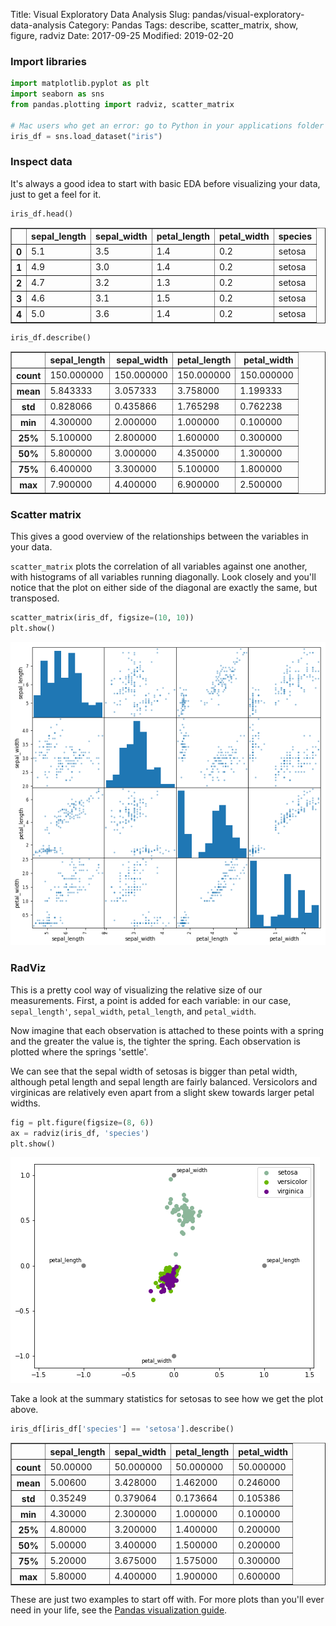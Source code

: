 Title: Visual Exploratory Data Analysis
Slug: pandas/visual-exploratory-data-analysis
Category: Pandas
Tags: describe, scatter_matrix, show, figure, radviz
Date: 2017-09-25
Modified: 2019-02-20

### Import libraries


```python
import matplotlib.pyplot as plt
import seaborn as sns
from pandas.plotting import radviz, scatter_matrix

# Mac users who get an error: go to Python in your applications folder and click Install Certificates
iris_df = sns.load_dataset("iris")
```

### Inspect data
It's always a good idea to start with basic EDA before visualizing your data, just to get a feel for it.


```python
iris_df.head()
```




<div>
<style scoped>
    .dataframe tbody tr th:only-of-type {
        vertical-align: middle;
    }

    .dataframe tbody tr th {
        vertical-align: top;
    }

    .dataframe thead th {
        text-align: right;
    }
</style>
<table border="1" class="dataframe">
  <thead>
    <tr style="text-align: right;">
      <th></th>
      <th>sepal_length</th>
      <th>sepal_width</th>
      <th>petal_length</th>
      <th>petal_width</th>
      <th>species</th>
    </tr>
  </thead>
  <tbody>
    <tr>
      <th>0</th>
      <td>5.1</td>
      <td>3.5</td>
      <td>1.4</td>
      <td>0.2</td>
      <td>setosa</td>
    </tr>
    <tr>
      <th>1</th>
      <td>4.9</td>
      <td>3.0</td>
      <td>1.4</td>
      <td>0.2</td>
      <td>setosa</td>
    </tr>
    <tr>
      <th>2</th>
      <td>4.7</td>
      <td>3.2</td>
      <td>1.3</td>
      <td>0.2</td>
      <td>setosa</td>
    </tr>
    <tr>
      <th>3</th>
      <td>4.6</td>
      <td>3.1</td>
      <td>1.5</td>
      <td>0.2</td>
      <td>setosa</td>
    </tr>
    <tr>
      <th>4</th>
      <td>5.0</td>
      <td>3.6</td>
      <td>1.4</td>
      <td>0.2</td>
      <td>setosa</td>
    </tr>
  </tbody>
</table>
</div>




```python
iris_df.describe()
```




<div>
<style scoped>
    .dataframe tbody tr th:only-of-type {
        vertical-align: middle;
    }

    .dataframe tbody tr th {
        vertical-align: top;
    }

    .dataframe thead th {
        text-align: right;
    }
</style>
<table border="1" class="dataframe">
  <thead>
    <tr style="text-align: right;">
      <th></th>
      <th>sepal_length</th>
      <th>sepal_width</th>
      <th>petal_length</th>
      <th>petal_width</th>
    </tr>
  </thead>
  <tbody>
    <tr>
      <th>count</th>
      <td>150.000000</td>
      <td>150.000000</td>
      <td>150.000000</td>
      <td>150.000000</td>
    </tr>
    <tr>
      <th>mean</th>
      <td>5.843333</td>
      <td>3.057333</td>
      <td>3.758000</td>
      <td>1.199333</td>
    </tr>
    <tr>
      <th>std</th>
      <td>0.828066</td>
      <td>0.435866</td>
      <td>1.765298</td>
      <td>0.762238</td>
    </tr>
    <tr>
      <th>min</th>
      <td>4.300000</td>
      <td>2.000000</td>
      <td>1.000000</td>
      <td>0.100000</td>
    </tr>
    <tr>
      <th>25%</th>
      <td>5.100000</td>
      <td>2.800000</td>
      <td>1.600000</td>
      <td>0.300000</td>
    </tr>
    <tr>
      <th>50%</th>
      <td>5.800000</td>
      <td>3.000000</td>
      <td>4.350000</td>
      <td>1.300000</td>
    </tr>
    <tr>
      <th>75%</th>
      <td>6.400000</td>
      <td>3.300000</td>
      <td>5.100000</td>
      <td>1.800000</td>
    </tr>
    <tr>
      <th>max</th>
      <td>7.900000</td>
      <td>4.400000</td>
      <td>6.900000</td>
      <td>2.500000</td>
    </tr>
  </tbody>
</table>
</div>



### Scatter matrix
This gives a good overview of the relationships between the variables in your data.

`scatter_matrix` plots the correlation of all variables against one another, with histograms of all variables running diagonally. Look closely and you'll notice that the plot on either side of the diagonal are exactly the same, but transposed.


```python
scatter_matrix(iris_df, figsize=(10, 10))
plt.show()
```


![png](visual-exploratory-data-analysis_files/visual-exploratory-data-analysis_7_0.png)


### RadViz
This is a pretty cool way of visualizing the relative size of our measurements. First, a point is added for each variable: in our case, `sepal_length'`, `sepal_width`, `petal_length`, and `petal_width`. 

Now imagine that each observation is attached to these points with a spring and the greater the value is, the tighter the spring. Each observation is plotted where the springs 'settle'.

We can see that the sepal width of setosas is bigger than petal width, although petal length and sepal length are fairly balanced. Versicolors and virginicas are relatively even apart from a slight skew towards larger petal widths.


```python
fig = plt.figure(figsize=(8, 6))
ax = radviz(iris_df, 'species')
plt.show()
```


![png](visual-exploratory-data-analysis_files/visual-exploratory-data-analysis_9_0.png)


Take a look at the summary statistics for setosas to see how we get the plot above.


```python
iris_df[iris_df['species'] == 'setosa'].describe()
```




<div>
<style scoped>
    .dataframe tbody tr th:only-of-type {
        vertical-align: middle;
    }

    .dataframe tbody tr th {
        vertical-align: top;
    }

    .dataframe thead th {
        text-align: right;
    }
</style>
<table border="1" class="dataframe">
  <thead>
    <tr style="text-align: right;">
      <th></th>
      <th>sepal_length</th>
      <th>sepal_width</th>
      <th>petal_length</th>
      <th>petal_width</th>
    </tr>
  </thead>
  <tbody>
    <tr>
      <th>count</th>
      <td>50.00000</td>
      <td>50.000000</td>
      <td>50.000000</td>
      <td>50.000000</td>
    </tr>
    <tr>
      <th>mean</th>
      <td>5.00600</td>
      <td>3.428000</td>
      <td>1.462000</td>
      <td>0.246000</td>
    </tr>
    <tr>
      <th>std</th>
      <td>0.35249</td>
      <td>0.379064</td>
      <td>0.173664</td>
      <td>0.105386</td>
    </tr>
    <tr>
      <th>min</th>
      <td>4.30000</td>
      <td>2.300000</td>
      <td>1.000000</td>
      <td>0.100000</td>
    </tr>
    <tr>
      <th>25%</th>
      <td>4.80000</td>
      <td>3.200000</td>
      <td>1.400000</td>
      <td>0.200000</td>
    </tr>
    <tr>
      <th>50%</th>
      <td>5.00000</td>
      <td>3.400000</td>
      <td>1.500000</td>
      <td>0.200000</td>
    </tr>
    <tr>
      <th>75%</th>
      <td>5.20000</td>
      <td>3.675000</td>
      <td>1.575000</td>
      <td>0.300000</td>
    </tr>
    <tr>
      <th>max</th>
      <td>5.80000</td>
      <td>4.400000</td>
      <td>1.900000</td>
      <td>0.600000</td>
    </tr>
  </tbody>
</table>
</div>



These are just two examples to start off with. For more plots than you'll ever need in your life, see the [Pandas visualization guide](https://pandas.pydata.org/pandas-docs/stable/visualization.html).
